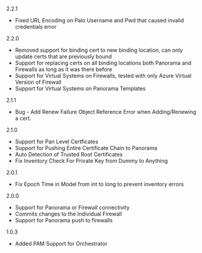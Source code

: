 2.2.1
* Fixed URL Encoding on Palo Username and Pwd that caused invalid credentials error

2.2.0
* Removed support for binding cert to new binding location, can only update certs that are previously bound
* Support for replacing certs on all binding locations both Panorama and Firewalls as long as it was there before
* Support for Virtual Systems on Firewalls, tested with only Azure Virtual Version of Firewall
* Support for Virtual Systems on Panorama Templates

2.1.1
* Bug - Add Renew Failure Object Reference Error when Adding/Renewing a cert.

2.1.0
* Support for Pan Level Certficates
* Support for Pushing Entire Certificate Chain to Panorama
* Auto Detection of Trusted Root Certificates
* Fix Inventory Check For Private Key from Dummy to Anything

2.0.1
* Fix Epoch Time in Model from int to long to prevent inventory errors

2.0.0
* Support for Panorama or Firewall connectivity
* Commits changes to the Individual Firewall
* Support for Panorama push to firewalls

1.0.3
* Added PAM Support for Orchestrator

